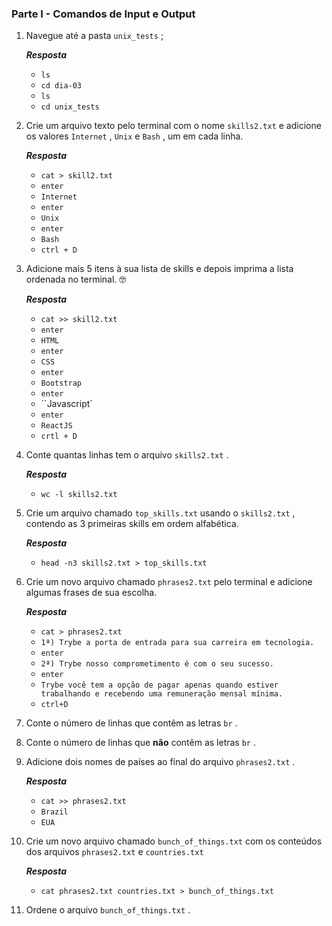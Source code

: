 ### Parte I - Comandos de Input e Output

1. Navegue até a pasta `unix_tests` ;

   _**Resposta**_

   - `ls`
   - `cd dia-03`
   - `ls`
   - `cd unix_tests`

2. Crie um arquivo texto pelo terminal com o nome `skills2.txt` e adicione os valores `Internet` , `Unix` e `Bash` , um em cada linha.

   _**Resposta**_

   - `cat > skill2.txt`
   - `enter`
   - `Internet`
   - `enter`
   - `Unix`
   - `enter`
   - `Bash`
   - `ctrl + D`

3. Adicione mais 5 itens à sua lista de skills e depois imprima a lista ordenada no terminal. 🤓

   _**Resposta**_

   - `cat >> skill2.txt`
   - `enter`
   - `HTML`
   - `enter`
   - `CSS`
   - `enter`
   - `Bootstrap`
   - `enter`
   - ``Javascript`
   - `enter`
   - `ReactJS`
   - `crtl + D`

4. Conte quantas linhas tem o arquivo `skills2.txt` .

   _**Resposta**_

   - `wc -l skills2.txt`

5. Crie um arquivo chamado `top_skills.txt` usando o `skills2.txt` , contendo as 3 primeiras skills em ordem alfabética.

   _**Resposta**_

   - `head -n3 skills2.txt > top_skills.txt`

6. Crie um novo arquivo chamado `phrases2.txt` pelo terminal e adicione algumas frases de sua escolha.

   _**Resposta**_

   - `cat > phrases2.txt`
   - `1ª) Trybe a porta de entrada‍ para sua carreira em tecnologia.`
   - `enter`
   - `2ª) Trybe nosso comprometimento é com o seu sucesso.`
   - `enter`
   - `Trybe você tem a opção de pagar apenas quando estiver trabalhando e recebendo uma remuneração mensal mínima.`
   - `ctrl+D`

7. Conte o número de linhas que contêm as letras `br` .

8. Conte o número de linhas que **não** contêm as letras `br` .

9. Adicione dois nomes de países ao final do arquivo `phrases2.txt` .

   _**Resposta**_

   - `cat >> phrases2.txt`
   - `Brazil`
   - `EUA`

10. Crie um novo arquivo chamado `bunch_of_things.txt` com os conteúdos dos arquivos `phrases2.txt` e `countries.txt`

    _**Resposta**_

    - `cat phrases2.txt countries.txt > bunch_of_things.txt`

11. Ordene o arquivo `bunch_of_things.txt` .